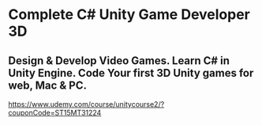 # Complete C# Unity Game Developer 3D

## Design & Develop Video Games. Learn C# in Unity Engine. Code Your first 3D Unity games for web, Mac & PC.

https://www.udemy.com/course/unitycourse2/?couponCode=ST15MT31224
